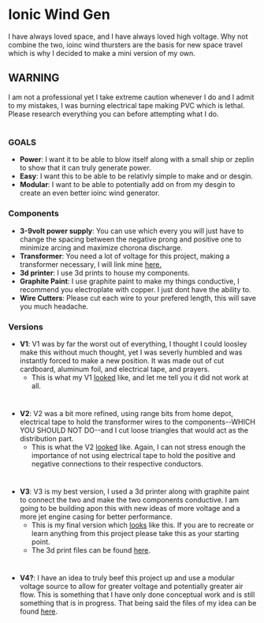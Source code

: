 # Ionic Wind Gen

I have always loved space, and I have always loved high voltage. Why not combine the two, ioinc wind thursters are the basis for new space travel which is why I decided to make a mini version of my own.

## **WARNING**
I am not a professional yet I take extreme caution whenever I do and I admit to my mistakes, I was burning electrical tape making PVC which is lethal. Please research everything you can before attempting what I do.

#

### **GOALS**
- **Power**: I want it to be able to blow itself along with a small ship or zeplin to show that it can truly generate power.
- **Easy**: I want this to be able to be relativly simple to make and or desgin.
- **Modular**: I want to be able to potentially add on from my desgin to create an even better ioinc wind generator.


### **Components**
- **3-9volt power supply**: You can use which every you will just have to change the spacing between the negative prong and positive one to minimize arcing and maximize chorona discharge.
- **Transformer**: You need a lot of voltage for this project, making a transformer necessary, I will link mine [here.](https://www.amazon.com/DEVMO-400000V-Step-up-High-Voltage-Generator/dp/B07T3XDMH8?pd_rd_w=AB0ob&content-id=amzn1.sym.55f2405b-2aa3-4fa1-95e2-48a0da8f4e9a&pf_rd_p=55f2405b-2aa3-4fa1-95e2-48a0da8f4e9a&pf_rd_r=GYSF079SXB10VJ5NSB7Z&pd_rd_wg=6PKYu&pd_rd_r=38afa95a-391d-4ad1-ab38-85eea5824137&pd_rd_i=B07T3XDMH8&ref_=pd_bap_d_grid_rp_0_1_ec_pd_rhf_ee_s_rp_c_d_sccl_2_6_t&th=1)
- **3d printer**: I use 3d prints to house my components.
- **Graphite Paint**: I use graphite paint to make my things conductive, I recommend you electroplate with copper. I just dont have the ability to.
- **Wire Cutters**: Please cut each wire to your prefered length, this will save you much headache.


### **Versions**
- **V1**: V1 was by far the worst out of everything, I thought I could loosley make this without much thought, yet I was severly humbled and was instantly forced to make a new position. It was made out of cut cardboard, aluminum foil, and electrical tape, and prayers.
  - This is what my V1 [looked](https://github.com/Ingenieria-Olvera/Ionic_Wind_Gen/blob/main/20240912_203514%20(2).jpg) like, and let me tell you it did not work at all.

#
  
- **V2**: V2 was a bit more refined, using range bits from home depot, electrical tape to hold the transformer wires to the components--WHICH YOU SHOULD NOT DO--and I cut loose triangles that would act as the distribution part.
  - This is what the V2 [looked](https://github.com/Ingenieria-Olvera/Ionic_Wind_Gen/blob/main/Screenshot_20250119_180146_Photos%20(1).jpg) like. Again, I can not stress enough the importance of not using electrical tape to hold the positive and negative connections to their respective conductors. 


#

- **V3**: V3 is my best version, I used a 3d printer along with graphite paint to connect the two and make the two components conductive. I am going to be building apon this with new ideas of more voltage and a more jet engine casing for better performance.
  - This is my final version which [looks](https://github.com/Ingenieria-Olvera/Ionic_Wind_Gen/blob/main/20241018_132656%20(1).jpg) like this. If you are to recreate or learn anything from this project please take this as your starting point.
  - The 3d print files can be found [here]().


#

- **V4?**: I have an idea to truly beef this project up and use a modular voltage source to allow for greater voltage and potentially greater air flow. This is something that I have only done conceptual work and is still something that is in progress. That being said the files of my idea can be found [here]().
